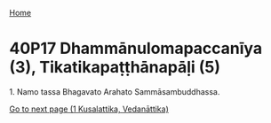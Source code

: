 
[Home](/)

# 40P17 Dhammānulomapaccanīya (3), Tikatikapaṭṭhānapāḷi (5)

1\. Namo tassa Bhagavato Arahato Sammāsambuddhassa.


[Go to next page (1 Kusalattika, Vedanāttika)](1.md)


